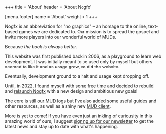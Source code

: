 +++
title = 'About'
header = 'About Nogfx'

[menu.footer]
  name = 'About'
  weight = 1
+++

Nogfx is an abbreviation for "no graphics" – an homage to the online, text-based games we are dedicated to. Our mission is to spread the gospel and invite more players into our wonderful world of MUDs.

Because _the book is always better_.

This website was first published back in 2006, as a playground to learn web development. It was initially meant to be used only by myself but others seemed to like it and as usage grew, so did the website.

Eventually, development ground to a halt and usage kept dropping off.

Until, in 2022, I found myself with some free time and decided to rebuild and [relaunch Nogfx](/nogfx-is-back/) with a new design and ambitious new goals!

The core is still [our MUD logs](/logs/) but I've also added some useful guides and other resources, as well as a shiny new [MUD client](/client/).

More is yet to come! If you have even just an inkling of curiousity in this amazing world of ours, I suggest [signing up for our newsletter](/subscribe/) to get the latest news and stay up to date with what's happening.
